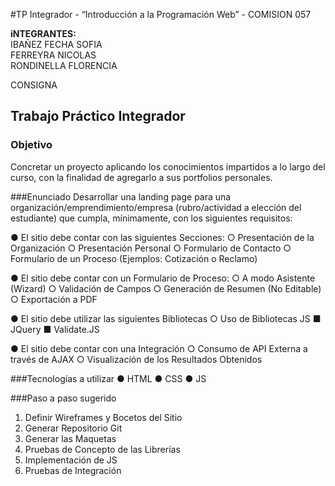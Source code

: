#TP Integrador - “Introducción a la Programación Web” - COMISION 057

**iNTEGRANTES:**  
IBAÑEZ FECHA SOFIA  
FERREYRA NICOLAS  
RONDINELLA FLORENCIA  


CONSIGNA    
## Trabajo Práctico Integrador

### Objetivo
Concretar un proyecto aplicando los conocimientos impartidos a lo largo del curso, con la
finalidad de agregarlo a sus portfolios personales.

###Enunciado
Desarrollar una landing page para una organización/emprendimiento/empresa
(rubro/actividad a elección del estudiante) que cumpla, mínimamente, con los siguientes
requisitos:

● El sitio debe contar con las siguientes Secciones:
○ Presentación de la Organización
○ Presentación Personal
○ Formulario de Contacto
○ Formulario de un Proceso (Ejemplos: Cotización o Reclamo)

● El sitio debe contar con un Formulario de Proceso:
○ A modo Asistente (Wizard)
○ Validación de Campos
○ Generación de Resumen (No Editable)
○ Exportación a PDF

● El sitio debe utilizar las siguientes Bibliotecas
○ Uso de Bibliotecas JS
■ JQuery
■ Validate.JS

● El sitio debe contar con una Integración
○ Consumo de API Externa a través de AJAX
○ Visualización de los Resultados Obtenidos

###Tecnologías a utilizar
● HTML
● CSS
● JS

###Paso a paso sugerido
1) Definir Wireframes y Bocetos del Sitio
2) Generar Repositorio Git
3) Generar las Maquetas
4) Pruebas de Concepto de las Librerías
5) Implementación de JS
6) Pruebas de Integración


